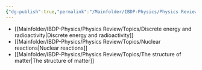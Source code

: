 ```yaml
---
{"dg-publish":true,"permalink":"/Mainfolder/IBDP-Physics/Physics Review/Topics/Atomic, nuclear, and particle physics/"}
---
```


- [[Mainfolder/IBDP-Physics/Physics Review/Topics/Discrete energy and radioactivity\|Discrete energy and radioactivity]]
- [[Mainfolder/IBDP-Physics/Physics Review/Topics/Nuclear reactions\|Nuclear reactions]]
- [[Mainfolder/IBDP-Physics/Physics Review/Topics/The structure of matter\|The structure of matter]] 



